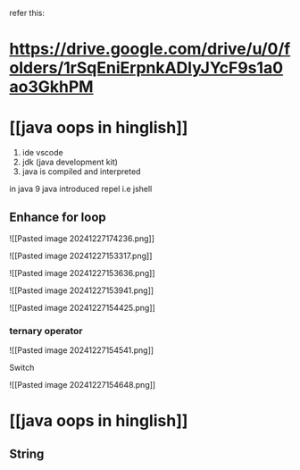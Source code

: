 

refer this:
# https://drive.google.com/drive/u/0/folders/1rSqEniErpnkADlyJYcF9s1a0ao3GkhPM


# [[java oops in hinglish]]


1. ide vscode
2. jdk (java development kit)
3. java is compiled and interpreted

in java 9  java introduced repel i.e jshell


## Enhance for loop

![[Pasted image 20241227174236.png]]

![[Pasted image 20241227153317.png]]


![[Pasted image 20241227153636.png]]



![[Pasted image 20241227153941.png]]


![[Pasted image 20241227154425.png]]

### ternary operator

![[Pasted image 20241227154541.png]]

Switch

![[Pasted image 20241227154648.png]]



# [[java oops in hinglish]]



## String

